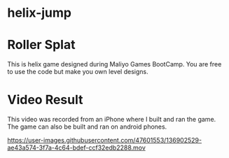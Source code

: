 # helix-jump
# Roller Splat

This is helix game designed during Maliyo Games BootCamp.
You are free to use the code but make you own level designs.
# Video Result
This video was recorded from an iPhone where I built and ran the game. 
The game can also be  built and ran on android phones.



https://user-images.githubusercontent.com/47601553/136902529-ae43a574-3f7a-4c64-bdef-ccf32edb2288.mov

